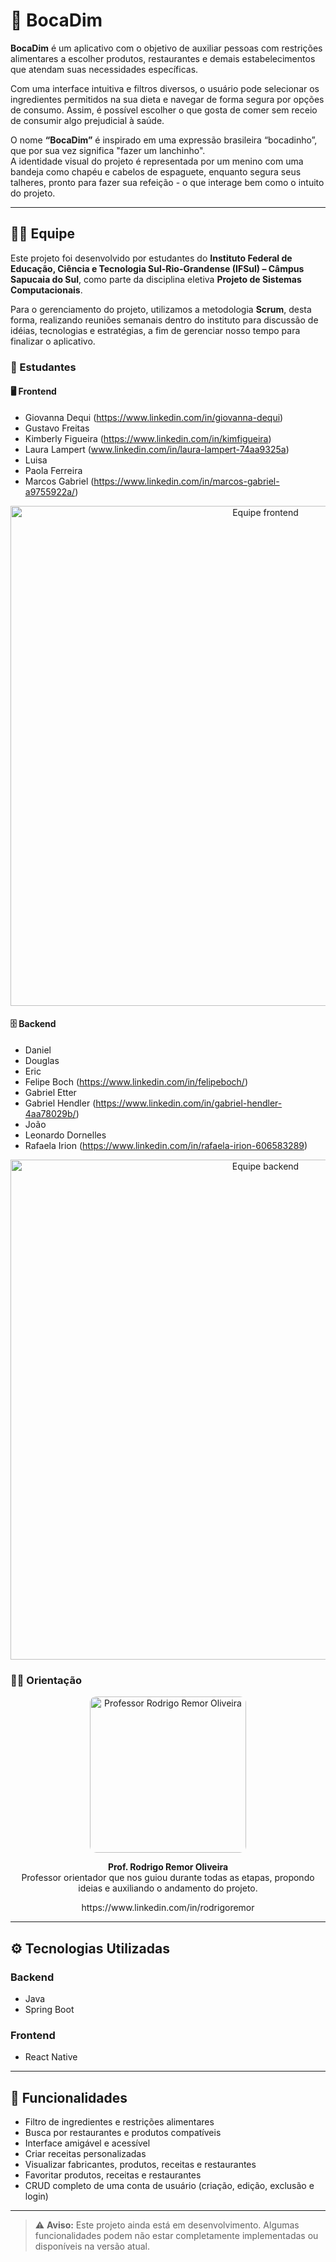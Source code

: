 # 🍝 BocaDim

**BocaDim** é um aplicativo com o objetivo de auxiliar pessoas com restrições alimentares a escolher produtos, restaurantes e demais estabelecimentos que atendam suas necessidades específicas.

Com uma interface intuitiva e filtros diversos, o usuário pode selecionar os ingredientes permitidos na sua dieta e navegar de forma segura por opções de consumo. Assim, é possível escolher o que gosta de comer sem receio de consumir algo prejudicial à saúde.

O nome **“BocaDim”** é inspirado em uma expressão brasileira “bocadinho”, que por sua vez significa "fazer um lanchinho".   
A identidade visual do projeto é representada por um menino com uma bandeja como chapéu e cabelos de espaguete, enquanto segura seus talheres, pronto para fazer sua refeição - o que interage bem como o intuito do projeto.

---

## 👨‍💻 Equipe

Este projeto foi desenvolvido por estudantes do **Instituto Federal de Educação, Ciência e Tecnologia Sul-Rio-Grandense (IFSul) – Câmpus Sapucaia do Sul**, como parte da disciplina eletiva **Projeto de Sistemas Computacionais**.

Para o gerenciamento do projeto, utilizamos a metodologia **Scrum**, desta forma, realizando reuniões semanais dentro do instituto para discussão de idéias, tecnologias e estratégias, a fim de gerenciar nosso tempo para finalizar o aplicativo.

### 👥 Estudantes

#### 🖥️ Frontend
  - Giovanna Dequi (https://www.linkedin.com/in/giovanna-dequi)
  - Gustavo Freitas
  - Kimberly Figueira (https://www.linkedin.com/in/kimfigueira)
  - Laura Lampert (www.linkedin.com/in/laura-lampert-74aa9325a)
  - Luisa
  - Paola Ferreira
  - Marcos Gabriel (https://www.linkedin.com/in/marcos-gabriel-a9755922a/)

<p align="center">
<img width="800" height="800" alt="Equipe frontend" src="https://github.com/user-attachments/assets/cb48da1e-1981-4281-9574-d7991dc8b5da" />
</p>

#### 🗄️ Backend
  - Daniel
  - Douglas
  - Eric
  - Felipe Boch (https://www.linkedin.com/in/felipeboch/)
  - Gabriel Etter
  - Gabriel Hendler (https://www.linkedin.com/in/gabriel-hendler-4aa78029b/)
  - João
  - Leonardo Dornelles
  - Rafaela Irion (https://www.linkedin.com/in/rafaela-irion-606583289)

<p align="center">
<img width="800" height="800" alt="Equipe backend" src="https://github.com/user-attachments/assets/3fa45a36-6298-4b43-925e-808f53077883" />
</p>

### 👨‍🏫 Orientação

<p align="center">
  <img src="https://github.com/user-attachments/assets/ae938878-745c-40e1-b258-930119c3d49c" alt="Professor Rodrigo Remor Oliveira" width="250" style="border-radius: 10px;" />
</p>

<p align="center">
  <strong>Prof. Rodrigo Remor Oliveira</strong><br>
  Professor orientador que nos guiou durante todas as etapas, propondo ideias e auxiliando o andamento do projeto.
</p>

<p align="center">
https://www.linkedin.com/in/rodrigoremor
</p>

---

## ⚙️ Tecnologias Utilizadas

### Backend
- Java
- Spring Boot

### Frontend
- React Native

---

## 🚀 Funcionalidades

- Filtro de ingredientes e restrições alimentares
- Busca por restaurantes e produtos compatíveis
- Interface amigável e acessível
- Criar receitas personalizadas
- Visualizar fabricantes, produtos, receitas e restaurantes
- Favoritar produtos, receitas e restaurantes
- CRUD completo de uma conta de usuário (criação, edição, exclusão e login)

---

> ⚠️ **Aviso:** Este projeto ainda está em desenvolvimento. Algumas funcionalidades podem não estar completamente implementadas ou disponíveis na versão atual.
